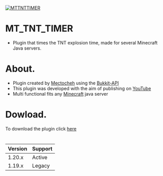 
<p aling= "center"> 
  <a href="https://github.com/Mectoche/MT_TNT_TIMER"><img src="https://i.ibb.co/c2TJ6pV/Sem-t-tulo.png" alt="MTTNTTIMER" border="0"></a>
</p>

#

# MT_TNT_TIMER
- Plugin that times the TNT explosion time, made for several Minecraft Java servers.
#

# About.
- Plugin created by [Mectocheh](https://github.com/Mectoche) using the [Bukkit-API](https://dev.bukkit.org/)
- This plugin was developed with the aim of publishing on [YouTube](https://youtu.be/DFBfbGV436w)
- Multi functional fits any [Minecraft](https://www.minecraft.net/) java server
# Dowload.
To download the plugin click [here](https://github.com/Mectoche/MT_TNT_TIMER/tree/main/build/libs)

#

| Version |    Support    |
|---------| ------------- |
| 1.20.x  |    Active     |
| 1.19.x  |    Legacy     |

#
